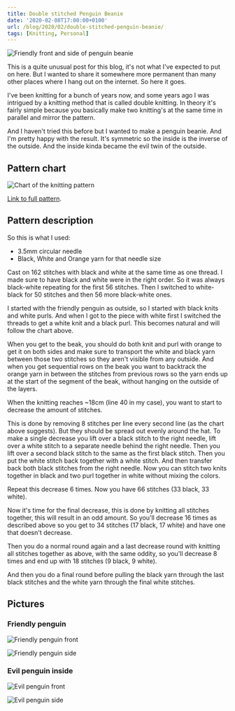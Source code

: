 ```yaml
---
title: Double stitched Penguin Beanie
date: '2020-02-08T17:00:00+0100'
url: /blog/2020/02/double-stitched-penguin-beanie/
tags: [Knitting, Personal]
---
```


![Friendly front and side of penguin beanie](./friendly_penguin_front_and_side.webp)

This is a quite unusual post for this blog, it's not what I've expected to
put on here. But I wanted to share it somewhere more permanent than many
other places where I hang out on the internet. So here it goes.

I've been knitting for a bunch of years now, and some years ago I was
intrigued by a knitting method that is called double knitting. In theory it's
fairly simple because you basically make two knitting's at the same time in
parallel and mirror the pattern.

And I haven't tried this before but I wanted to make a penguin beanie. And
I'm pretty happy with the result. It's symmetric so the inside is the inverse
of the outside. And the inside kinda became the evil twin of the outside.

## Pattern chart

![Chart of the knitting pattern](./medium_chart.webp)

[Link to full pattern](https://www.stitchfiddle.com/en/c/sifm3s-xp37/quickview).

## Pattern description

So this is what I used:

- 3.5mm circular needle
- Black, White and Orange yarn for that needle size

Cast on 162 stitches with black and white at the same time as one thread. I
made sure to have black and white were in the right order. So it was always
black-white repeating for the first 56 stitches. Then I switched to
white-black for 50 stitches and then 56 more black-white ones.

I started with the friendly penguin as outside, so I started with black knits
and white purls. And when I got to the piece with white first I switched the
threads to get a white knit and a black purl. This becomes natural and will
follow the chart above.

When you get to the beak, you should do both knit and purl with orange to get
it on both sides and make sure to transport the white and black yarn between
those two stitches so they aren't visible from any outside. And when you get
sequential rows on the beak you want to backtrack the orange yarn in between
the stitches from previous rows so the yarn ends up at the start of the
segment of the beak, without hanging on the outside of the layers.

When the knitting reaches ~18cm (line 40 in my case), you want to start to
decrease the amount of stitches.

This is done by removing 8 stitches per line every second line (as the chart
above suggests). But they should be spread out evenly around the hat. To make
a single decrease you lift over a black stitch to the right needle, lift over
a white stitch to a separate needle behind the right needle. Then you lift
over a second black stitch to the same as the first black stitch. Then you
put the white stitch back together with a white stitch. And then transfer
back both black stitches from the right needle. Now you can stitch two knits
together in black and two purl together in white without mixing the colors.

Repeat this decrease 6 times. Now you have 66 stitches (33 black, 33 white).

Now it's time for the final decrease, this is done by knitting all stitches
together, this will result in an odd amount. So you'll decrease 16 times as
described above so you get to 34 stitches (17 black, 17 white) and have one
that doesn't decrease.

Then you do a normal round again and a last decrease round with knitting all
stitches together as above, with the same oddity, so you'll decrease 8 times
and end up with 18 stitches (9 black, 9 white).

And then you do a final round before pulling the black yarn through the last
black stitches and the white yarn through the final white stitches.

## Pictures

### Friendly penguin

![Friendly penguin front](./friendly_penguin_front.webp)

![Friendly penguin side](./friendly_penguin_side.webp)

### Evil penguin inside

![Evil penguin front](./evil_penguin_front.webp)

![Evil penguin side](./evil_penguin_side.webp)
